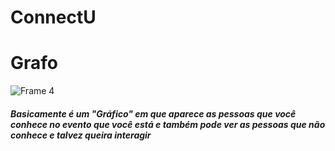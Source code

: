 # ConnectU


# Grafo 
![Frame 4](https://github.com/JoabeFake/ConnectU/assets/141665447/b3f35b71-e295-4cc9-8483-27ad94d835a0)
##### Basicamente é um "Gráfico" em que aparece as pessoas que você conhece no evento que você está e também pode ver as pessoas que **não** conhece e talvez queira interagir
